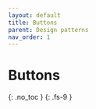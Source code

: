 ```yaml
---
layout: default
title: Buttons
parent: Design patterns
nav_order: 1
---
```


# Buttons
{: .no_toc }
{: .fs-9 }